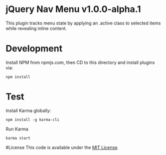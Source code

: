 # jQuery Nav Menu v1.0.0-alpha.1
This plugin tracks menu state by applying an .active class to selected items while revealing inline content.

# Development
Install NPM from npmjs.com, then CD to this directory and install plugins via:

    npm install

# Test
Install Karma globally:

    npm install -g karma-cli

Run Karma

    karma start

#License
This code is available under the [MIT License](http://opensource.org/licenses/mit-license.php).
